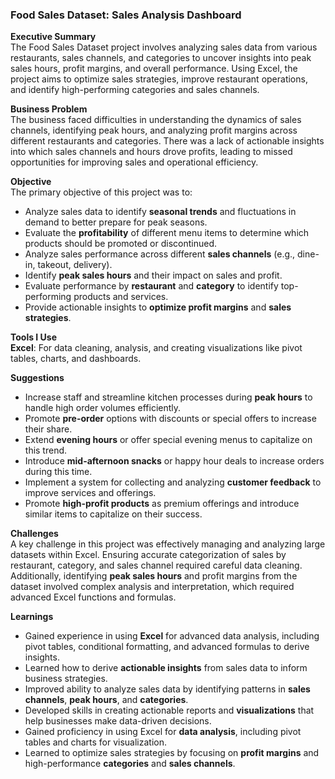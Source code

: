 ### **Food Sales Dataset: Sales Analysis Dashboard**

**Executive Summary**  
The Food Sales Dataset project involves analyzing sales data from various restaurants, sales channels, and categories to uncover insights into peak sales hours, profit margins, and overall performance. Using Excel, the project aims to optimize sales strategies, improve restaurant operations, and identify high-performing categories and sales channels.

**Business Problem**  
The business faced difficulties in understanding the dynamics of sales channels, identifying peak hours, and analyzing profit margins across different restaurants and categories. There was a lack of actionable insights into which sales channels and hours drove profits, leading to missed opportunities for improving sales and operational efficiency.

**Objective**  
The primary objective of this project was to:  
- Analyze sales data to identify **seasonal trends** and fluctuations in demand to better prepare for peak seasons.  
- Evaluate the **profitability** of different menu items to determine which products should be promoted or discontinued.  
- Analyze sales performance across different **sales channels** (e.g., dine-in, takeout, delivery).  
- Identify **peak sales hours** and their impact on sales and profit.  
- Evaluate performance by **restaurant** and **category** to identify top-performing products and services.  
- Provide actionable insights to **optimize profit margins** and **sales strategies**.

**Tools I Use**  
**Excel**: For data cleaning, analysis, and creating visualizations like pivot tables, charts, and dashboards.

**Suggestions**  
- Increase staff and streamline kitchen processes during **peak hours** to handle high order volumes efficiently.  
- Promote **pre-order** options with discounts or special offers to increase their share.  
- Extend **evening hours** or offer special evening menus to capitalize on this trend.  
- Introduce **mid-afternoon snacks** or happy hour deals to increase orders during this time.  
- Implement a system for collecting and analyzing **customer feedback** to improve services and offerings.  
- Promote **high-profit products** as premium offerings and introduce similar items to capitalize on their success.

**Challenges**  
A key challenge in this project was effectively managing and analyzing large datasets within Excel. Ensuring accurate categorization of sales by restaurant, category, and sales channel required careful data cleaning. Additionally, identifying **peak sales hours** and profit margins from the dataset involved complex analysis and interpretation, which required advanced Excel functions and formulas.

**Learnings**  
- Gained experience in using **Excel** for advanced data analysis, including pivot tables, conditional formatting, and advanced formulas to derive insights.  
- Learned how to derive **actionable insights** from sales data to inform business strategies.  
- Improved ability to analyze sales data by identifying patterns in **sales channels**, **peak hours**, and **categories**.  
- Developed skills in creating actionable reports and **visualizations** that help businesses make data-driven decisions.  
- Gained proficiency in using Excel for **data analysis**, including pivot tables and charts for visualization.  
- Learned to optimize sales strategies by focusing on **profit margins** and high-performance **categories** and **sales channels**.
